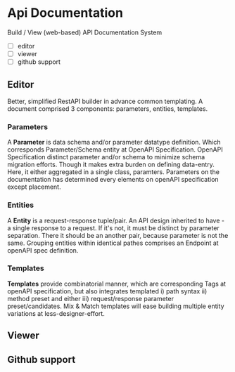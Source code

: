 # Api Documentation

Build / View (web-based) API Documentation System
- [ ] editor
- [ ] viewer
- [ ] github support

## Editor
Better, simplified RestAPI builder in advance common templating.
A document comprised 3 components: parameters, entities, templates.

### Parameters
A **Parameter** is data schema and/or parameter datatype definition. Which corresponds Parameter/Schema entity at OpenAPI Specification.
OpenAPI Specification distinct parameter and/or schema to minimize schema migration efforts. Though it makes extra burden on defining data-entry. Here, it either aggregated in a single class, paramters.
Parameters on the documentation has determined every elements on openAPI specification except placement. 


### Entities
A **Entity** is a request-response tuple/pair. An API design inherited to have - a single response to a request. If it's not, it must be distinct by parameter separation. There it should be an another pair, because parameter is not the same.
Grouping entities within identical pathes comprises an Endpoint at openAPI spec definition.

### Templates
**Templates** provide combinatorial manner, which are corresponding Tags at openAPI specification, but also integrates templated i) path syntax ii) method preset and either iii) request/response parameter preset/candidates. Mix & Match templates will ease building multiple entity variations at less-designer-effort.


## Viewer



## Github support

